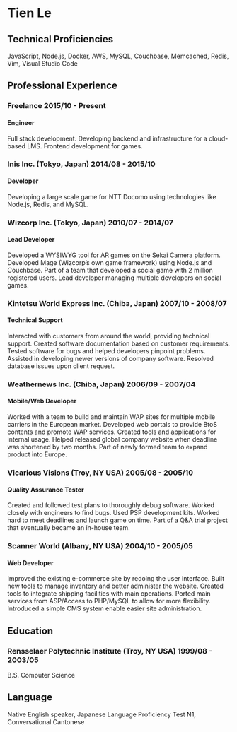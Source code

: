 # Tien Le

## Technical Proficiencies

JavaScript, Node.js, Docker, AWS, MySQL, Couchbase, Memcached, Redis, Vim, Visual Studio Code

## Professional Experience

### Freelance 2015/10 - Present
#### Engineer

Full stack development.
Developing backend and infrastructure for a cloud-based LMS.
Frontend development for games.

### Inis Inc. (Tokyo, Japan) 2014/08 - 2015/10
#### Developer

Developing a large scale game for NTT Docomo using technologies like Node.js, Redis, and MySQL.

### Wizcorp Inc. (Tokyo, Japan) 2010/07 -  2014/07
#### Lead Developer

Developed a WYSIWYG tool for AR games on the Sekai Camera platform.
Developed Mage (Wizcorp’s own game framework) using Node.js and Couchbase.
Part of a team that developed a social game with 2 million registered users.
Lead developer managing multiple developers on social games.

### Kintetsu World Express Inc. (Chiba, Japan) 2007/10 - 2008/07
#### Technical Support
 
Interacted with customers from around the world, providing technical support.
Created software documentation based on customer requirements.
Tested software for bugs and helped developers pinpoint problems.
Assisted in developing newer versions of company software.
Resolved database issues upon client request.

### Weathernews Inc. (Chiba, Japan) 2006/09 - 2007/04
#### Mobile/Web Developer

Worked with a team to build and maintain WAP sites for multiple mobile carriers in the European market.
Developed web portals to provide BtoS contents and promote WAP services.
Created tools and applications for internal usage.
Helped released global company website when deadline was shortened by two months.
Part of newly formed team to expand product into Europe.

### Vicarious Visions (Troy, NY USA) 2005/08 - 2005/10
#### Quality Assurance Tester
 
Created and followed test plans to thoroughly debug software.
Worked closely with engineers to find bugs.
Used PSP development kits.
Worked hard to meet deadlines and launch game on time.
Part of a Q&A trial project that eventually became an in-house team.

### Scanner World (Albany, NY USA) 2004/10 - 2005/05
#### Web Developer

Improved the existing e-commerce site by redoing the user interface.
Built new tools to manage inventory and better administer the website.
Created tools to integrate shipping facilities with main operations.
Ported main services from ASP/Access to PHP/MySQL to allow for more flexibility.
Introduced a simple CMS system enable easier site administration.

## Education

### Rensselaer Polytechnic Institute (Troy, NY USA) 1999/08 - 2003/05

B.S. Computer Science

## Language

Native English speaker, Japanese Language Proficiency Test N1, Conversational Cantonese
